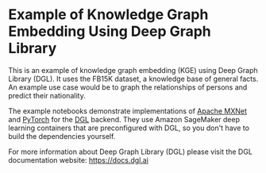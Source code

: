 # Example of Knowledge Graph Embedding Using Deep Graph Library 
This is an example of knowledge graph embedding (KGE) using Deep Graph Library (DGL). It uses the FB15K dataset, a knowledge base of general facts. An example use case would be to graph the relationships of persons and predict their nationality. 

The example notebooks demonstrate implementations of [Apache MXNet](https://mxnet.apache.org/) and [PyTorch](https://pytorch.org/) for the [DGL](https://www.dgl.ai/) backend. They use Amazon SageMaker deep learning containers that are preconfigured with DGL, so you don't have to build the dependencies yourself. 

For more information about Deep Graph Library (DGL) please visit the DGL documentation website: https://docs.dgl.ai
